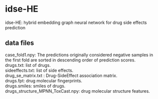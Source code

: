 # idse-HE
idse-HE: hybrid embedding graph neural network for drug side effects prediction

## data files
case_fold1.npy: The predictions originally considered negative samples in the first fold are sorted in descending order of prediction scores.  
drugs.txt: list of drugs.  
sideeffects.txt: list of side effects.  
drug_se_matrix.txt : Drug-SideEffect association matrix.  
drugs.fpt: drug molecular fingerprints.  
drugs.smiles: smiles of drugs.  
drugs_structure_MPNN_ToxCast.npy: drug molecular structure features.
